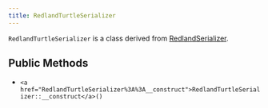 ```yaml
---
title: RedlandTurtleSerializer
---
```


`RedlandTurtleSerializer` is a class derived from <a href="RedlandSerializer">RedlandSerializer</a>.

## Public Methods

* `<a href="RedlandTurtleSerializer%3A%3A__construct">RedlandTurtleSerializer::__construct</a>()`

